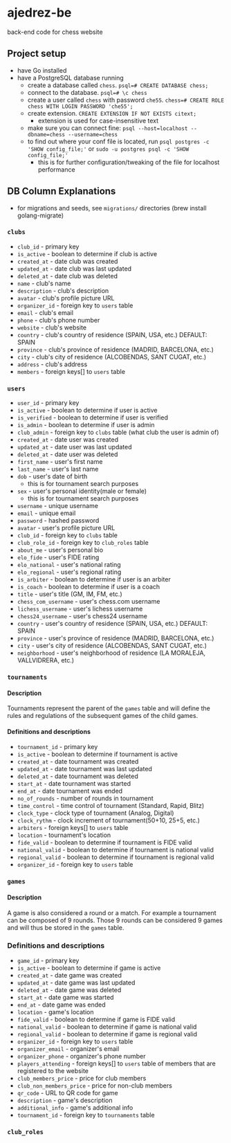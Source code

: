 # ajedrez-be
back-end code for chess website

## Project setup
- have Go installed
- have a PostgreSQL database running
    - create a database called `chess`. `psql=# CREATE DATABASE chess;`
    - connect to the database. `psql=# \c chess`
    - create a user called `chess` with password `che55`. `chess=# CREATE ROLE chess WITH LOGIN PASSWORD 'che55';`
    - create extension. `CREATE EXTENSION IF NOT EXISTS citext;`
        - extension is used for case-insensitive text
    - make sure you can connect fine: `psql --host=localhost --dbname=chess --username=chess`
    - to find out where your conf file is located, run `psql postgres -c 'SHOW config_file;'` or `sudo -u postgres psql -c 'SHOW config_file;'`
        - this is for further configuration/tweaking of the file for localhost performance


## DB Column Explanations
- for migrations and seeds, see `migrations/` directories (brew install golang-migrate)

### `clubs`
- `club_id` - primary key
- `is_active` - boolean to determine if club is active
- `created_at` - date club was created
- `updated_at` - date club was last updated
- `deleted_at` - date club was deleted
- `name` - club's name
- `description` - club's description
- `avatar` - club's profile picture URL
- `organizer_id` - foreign key to `users` table
- `email` - club's email
- `phone` - club's phone number
- `website` - club's website
- `country` - club's country of residence (SPAIN, USA, etc.) DEFAULT: SPAIN
- `province` - club's province of residence (MADRID, BARCELONA, etc.)
- `city` - club's city of residence (ALCOBENDAS, SANT CUGAT, etc.)
- `address` - club's address
- `members` -  foreign keys[] to `users` table

### `users`
- `user_id` - primary key
- `is_active` - boolean to determine if user is active
- `is_verified` - boolean to determine if user is verified
- `is_admin` - boolean to determine if user is admin
- `club_admin` - foreign key to `clubs` table (what club the user is admin of)
- `created_at` - date user was created
- `updated_at` - date user was last updated
- `deleted_at` - date user was deleted
- `first_name` - user's first name
- `last_name` - user's last name
- `dob` - user's date of birth
    - this is for tournament search purposes
- `sex` - user's personal identity(male or female)
    - this is for tournament search purposes
- `username` - unique username
- `email` - unique email
- `password` - hashed password
- `avatar` - user's profile picture URL
- `club_id` - foreign key to `clubs` table
- `club_role_id` - foreign key to `club_roles` table
- `about_me` - user's personal bio
- `elo_fide` - user's FIDE rating
- `elo_national` - user's national rating
- `elo_regional` - user's regional rating
- `is_arbiter` - boolean to determine if user is an arbiter
- `is_coach` - boolean to determine if user is a coach
- `title` - user's title (GM, IM, FM, etc.)
- `chess_com_username` - user's chess.com username
- `lichess_username` - user's lichess username
- `chess24_username` - user's chess24 username
- `country` - user's country of residence (SPAIN, USA, etc.) DEFAULT: SPAIN
- `province` - user's province of residence (MADRID, BARCELONA, etc.)
- `city` - user's city of residence (ALCOBENDAS, SANT CUGAT, etc.)
- `neighborhood` - user's neighborhood of residence (LA MORALEJA, VALLVIDRERA, etc.)

### `tournaments`
#### Description
Tournaments represent the parent of the `games` table and will define the rules
and regulations of the subsequent games of the child games.

#### Definitions and descriptions
- `tournament_id` - primary key
- `is_active` - boolean to determine if tournament is active
- `created_at` - date tournament was created
- `updated_at` - date tournament was last updated
- `deleted_at` - date tournament was deleted
- `start_at` - date tournament was started
- `end_at` - date tournament was ended
- `no_of_rounds` - number of rounds in tournament
- `time_control` - time control of tournament (Standard, Rapid, Blitz)
- `clock_type` - clock type of tournament (Analog, Digital)
- `clock_rythm` - clock increment of tournament(50+10, 25+5, etc.)
- `arbiters` - foreign keys[] to `users` table
- `location` - tournament's location
- `fide_valid` - boolean to determine if tournament is FIDE valid
- `national_valid` - boolean to determine if tournament is national valid
- `regional_valid` - boolean to determine if tournament is regional valid
- `organizer_id` - foreign key to `users` table

### `games`
#### Description
A game is also considered a round or a match. For example a tournament can be composed
of 9 rounds. Those 9 rounds can be considered 9 games and will thus be stored in the
`games` table.

### Definitions and descriptions
- `game_id` - primary key
- `is_active` - boolean to determine if game is active
- `created_at` - date game was created
- `updated_at` - date game was last updated
- `deleted_at` - date game was deleted
- `start_at` - date game was started
- `end_at` - date game was ended
- `location` - game's location
- `fide_valid` - boolean to determine if game is FIDE valid
- `national_valid` - boolean to determine if game is national valid
- `regional_valid` - boolean to determine if game is regional valid
- `organizer_id` - foreign key to `users` table
- `organizer_email` - organizer's email
- `organizer_phone` - organizer's phone number
- `players_attending` - foreign keys[] to `users` table of members that are registered to the website
- `club_members_price` - price for club members
- `club_non_members_price` - price for non-club members
- `qr_code` - URL to QR code for game
- `description` - game's description
- `additional_info` - game's additional info
- `tournament_id` - foreign key to `tournaments` table

### `club_roles`

